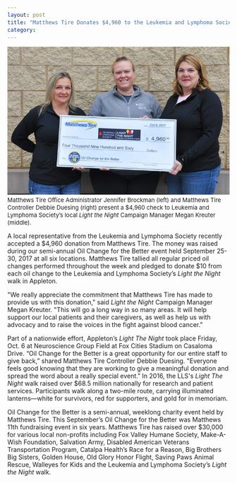 ```yaml
---
layout: post
title: "Matthews Tire Donates $4,960 to the Leukemia and Lymphoma Society's local <i>Light the Night</i> Event"
category:
---
```

![xyz](/img/matthews-tire-donates-to-light-the-night-event-2017.jpg)
<small style="font-size:13px;">Matthews Tire Office Administrator Jennifer Brockman (left) and Matthews Tire Controller Debbie Duesing (right) present a $4,960 check to Leukemia and Lymphoma Society’s local <i>Light the Night</i> Campaign Manager Megan Kreuter (middle).</small>

A local representative from the Leukemia and Lymphoma Society recently accepted a $4,960 donation from Matthews Tire. The money was raised during our semi-annual Oil Change for the Better event held September 25-30, 2017 at all six locations. Matthews Tire tallied all regular priced oil changes performed throughout the week and pledged to donate $10 from each oil change to the Leukemia and Lymphoma Society’s <i>Light the Night</i> walk in Appleton.

"We really appreciate the commitment that Matthews Tire has made to provide us with this donation," said <i>Light the Night</i> Campaign Manager Megan Kreuter. "This will go a long way in so many areas. It will help support our local patients and their caregivers, as well as help us with advocacy and to raise the voices in the fight against blood cancer."

Part of a nationwide effort, Appleton’s <i>Light The Night</i> took place Friday, Oct. 6 at Neuroscience Group Field at Fox Cities Stadium on Casaloma Drive. “Oil Change for the Better is a great opportunity for our entire staff to give back,” shared Matthews Tire Controller Debbie Duesing. "Everyone feels good knowing that they are working to give a meaningful donation and spread the word about a really special event." In 2016, the LLS's <i>Light The Night</i> walk raised over $68.5 million nationally for research and patient services. Participants walk along a two-mile route, carrying illuminated lanterns—white for survivors, red for supporters, and gold for in memoriam.

Oil Change for the Better is a semi-annual, weeklong charity event held by Matthews Tire. This September’s Oil Change for the Better was Matthews 11th fundraising event in six years. Matthews Tire has raised over $30,000 for various local non-profits including Fox Valley Humane Society, Make-A-Wish Foundation, Salvation Army, Disabled American Veterans Transportation Program, Catalpa Health’s Race for a Reason, Big Brothers Big Sisters, Golden House, Old Glory Honor Flight, Saving Paws Animal Rescue, Walleyes for Kids and the Leukemia and Lymphoma Society’s <i>Light the Night</i> walk.

